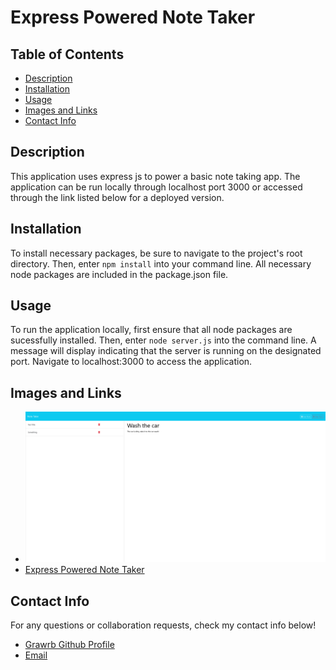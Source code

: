 # Express Powered Note Taker

## Table of Contents

- [Description](#description)
- [Installation](#installation)
- [Usage](#usage)
- [Images and Links](#images-and-links)
- [Contact Info](#contact-info)

## Description

This application uses express js to power a basic note taking app. The application can be run locally through localhost port 3000 or accessed through the link listed below for a deployed version.

## Installation

To install necessary packages, be sure to navigate to the project's root directory. Then, enter ```npm install``` into your command line. All necessary node packages are included in the package.json file.

## Usage

To run the application locally, first ensure that all node packages are sucessfully installed. Then, enter ```node server.js``` into the command line. A message will display indicating that the server is running on the designated port. Navigate to localhost:3000 to access the application.

## Images and Links

- ![Screenshot](./public/assets/images/Screenshot%202024-08-20%20at%2013-09-26%20Note%20Taker.png)
- <a href='https://grawrb.github.io/express-note-taker/' alt = "GitHub Pages Link">Express Powered Note Taker</a>

## Contact Info

For any questions or collaboration requests, check my contact info below!

- <a href="https://github.com/Grawrb" alt="GitHub Profile Link"> Grawrb Github Profile</a>
- [Email](mailto:robmaxfield22@gmail.com)